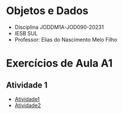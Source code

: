 # Objetos e Dados
* Disciplina JODDM1A-JOD090-20231
* IESB SUL
* Professor: Elias do Nascimento Melo Filho

# Exercícios de Aula A1

## Atividade 1
* [Atividade1](Atividade1)
* [Atividade2](Atividade2)
